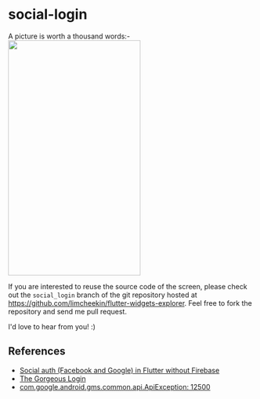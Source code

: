 # social-login

A picture is worth a thousand words:-
<br /><img src="../../images/social_login/screenshots.gif" height="480px" width="270px" />

If you are interested to reuse the source code of the screen, please check out the `social_login` branch of the git repository hosted at https://github.com/limcheekin/flutter-widgets-explorer. Feel free to fork the repository and send me pull request.

I'd love to hear from you! :)

## References
- [Social auth (Facebook and Google) in Flutter without Firebase](https://fayaz07.medium.com/social-authentication-facebook-and-google-in-flutter-without-firebase-e3ca289ed50c)
- [The Gorgeous Login](https://github.com/huextrat/TheGorgeousLogin)
- [com.google.android.gms.common.api.ApiException: 12500](https://medium.com/@sejoonlim/com-google-android-gms-common-api-apiexception-12500-7a6df323e7bc)
